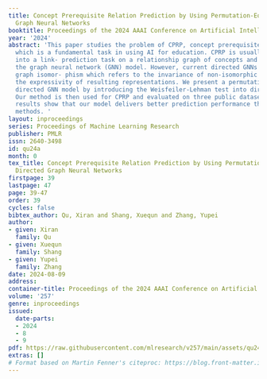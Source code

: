 ```yaml
---
title: Concept Prerequisite Relation Prediction by Using Permutation-Equivariant Directed
  Graph Neural Networks
booktitle: Proceedings of the 2024 AAAI Conference on Artificial Intelligence
year: '2024'
abstract: 'This paper studies the problem of CPRP, concept prerequisite relation prediction,
  which is a fundamental task in using AI for education. CPRP is usually formulated
  into a link- prediction task on a relationship graph of concepts and solved by training
  the graph neural network (GNN) model. However, current directed GNNs fail to manage
  graph isomor- phism which refers to the invariance of non-isomorphic graphs, reducing
  the expressivity of resulting representations. We present a permutation-equivariant
  directed GNN model by introducing the Weisfeiler-Lehman test into directed GNN learning.
  Our method is then used for CPRP and evaluated on three public datasets. The experimental
  results show that our model delivers better prediction performance than the state-of-the-art
  methods. '
layout: inproceedings
series: Proceedings of Machine Learning Research
publisher: PMLR
issn: 2640-3498
id: qu24a
month: 0
tex_title: Concept Prerequisite Relation Prediction by Using Permutation-Equivariant
  Directed Graph Neural Networks
firstpage: 39
lastpage: 47
page: 39-47
order: 39
cycles: false
bibtex_author: Qu, Xiran and Shang, Xuequn and Zhang, Yupei
author:
- given: Xiran
  family: Qu
- given: Xuequn
  family: Shang
- given: Yupei
  family: Zhang
date: 2024-08-09
address:
container-title: Proceedings of the 2024 AAAI Conference on Artificial Intelligence
volume: '257'
genre: inproceedings
issued:
  date-parts:
  - 2024
  - 8
  - 9
pdf: https://raw.githubusercontent.com/mlresearch/v257/main/assets/qu24a/qu24a.pdf
extras: []
# Format based on Martin Fenner's citeproc: https://blog.front-matter.io/posts/citeproc-yaml-for-bibliographies/
---
```

